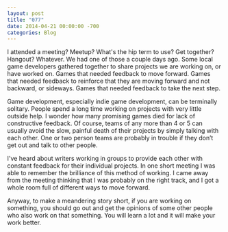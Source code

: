 ```yaml
---
layout: post
title: "077"
date: 2014-04-21 00:00:00 -700
categories: Blog
---
```


I attended a meeting? Meetup? What's the hip term to use? Get together? Hangout? Whatever. We had one of those a couple days ago. Some local game developers gathered together to share projects we are working on, or have worked on. Games that needed feedback to move forward. Games that needed feedback to reinforce that they are moving forward and not backward, or sideways. Games that needed feedback to take the next step.

Game development, especially indie game development, can be terminally solitary. People spend a long time working on projects with very little outside help. I wonder how many promising games died for lack of constructive feedback. Of course, teams of any more than 4 or 5 can usually avoid the slow, painful death of their projects by simply talking with each other. One or two person teams are probably in trouble if they don’t get out and talk to other people.

I've heard about writers working in groups to provide each other with constant feedback for their individual projects. In one short meeting I was able to remember the brilliance of this method of working. I came away from the meeting thinking that I was probably on the right track, and I got a whole room full of different ways to move forward.

Anyway, to make a meandering story short, if you are working on something, you should go out and get the opinions of some other people who also work on that something. You will learn a lot and it will make your work better.
